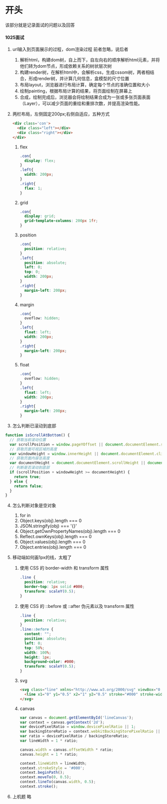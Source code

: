 # 开头

该部分就是记录面试的问题以及回答

#### 1025面试

1. url输入到页面展示的过程，dom渲染过程
    前者忽略，说后者
    1. 解析html，构建dom树，自上而下，自左向右的顺序解析html元素，并将他们转为dom节点，形成依赖关系的树状层次树
    2. 构建render树，在解析html中，会解析css，生成cssom树，两者相结合，形成render树，并计算几何信息，盒模型的尺寸位置
    3. 布局layout，浏览器进行布局计算，确定每个节点的准确位置和大小
    4. 绘制painting，根据布局计算的结果，将页面绘制在屏幕上
    5. 合成，绘制完成后，浏览器会将绘制结果合成为一张或多张页面表面（Layer），可以减少页面的重绘和重排次数，并提高渲染性能。
2. 两栏布局，左侧固定200px;右侧自适应，五种方式

    ```html
    <div class='con'>
      <div class="left"></div>
      <div class="right"></div>
    </div>
    ```

    1. flex

        ```css
        .con{
          display: flex;
        }
        .left{
          width: 200px;
        }
        .right{
          flex: 1;
        }
        ```

    2. grid

        ```css
        .con{
          display: grid;
          grid-template-columns: 200px 1fr;
        }
        ```

    3. position

        ```css
        .con{
          position: relative;
        }
        .left{
          position: absolute;
          left: 0;
          top: 0;
          width: 200px;
        }
        .right{
          margin-left: 200px;
        }
        ```

    4. margin

        ```css
        .con{
          oveflow: hidden;
        }
        .left{
          float: left;
          width: 200px;
        }
        .right{
          margin-left: 200px;
        }

        ```

    5. float

        ```css
        .con{
          oveflow: hidden;
        }
        .left{
          float: left;
          width: 200px;
        }
        .right{
          margin-left: 200px;
        }
        ```

3. 怎么判断已滚动到底部

  ```javascript
  function isScrollAtBottom() {
    // 获取当前滚动位置
    var scrollPosition = window.pageYOffset || document.documentElement.scrollTop || document.body.scrollTop;
    // 获取页面可视区域的高度
    var windowHeight = window.innerHeight || document.documentElement.clientHeight || document.body.clientHeight;
    // 获取页面内容总高度
    var documentHeight = document.documentElement.scrollHeight || document.body.scrollHeight;
    // 判断是否滚动到底部
    if (scrollPosition + windowHeight >= documentHeight) {
      return true;
    } else {
      return false;
    }
  }

  ```

4. 怎么判断对象是空对象

    1. for in
    2. Object.keys(obj).length === 0
    3. JSON.stringify(obj) === '{}'
    4. Object.getOwnPropertyNames(obj).length === 0
    5. Reflect.ownKeys(obj).length === 0
    6. Object.values(obj).length === 0
    7. Object.entries(obj).length === 0

5. 移动端如何画1px的线，太粗了

    1. 使用 CSS 的 border-width 和 transform 属性

          ```css
          .line {
            position: relative;
            border-top: 1px solid #000;
            transform: scaleY(0.5);
          }
          ```

    2. 使用 CSS 的 ::before 或 ::after 伪元素以及 transform 属性

          ```css
          .line {
            position: relative;
          }
          .line::before {
            content: "";
            position: absolute;
            left: 0;
            top: 50%;
            width: 100%;
            height: 1px;
            background-color: #000;
            transform: scaleY(0.5);
          }
          ```

    3. svg

          ```html
          <svg class="line" xmlns="http://www.w3.org/2000/svg" viewBox="0 0 1 1">
            <line x1="0" y1="0.5" x2="1" y2="0.5" stroke="#000" stroke-width="1" />
          </svg>
          ```

    4. canvas

          ```javascript
          var canvas = document.getElementById('lineCanvas');
          var context = canvas.getContext('2d');
          var devicePixelRatio = window.devicePixelRatio || 1;
          var backingStoreRatio = context.webkitBackingStorePixelRatio || 1;
          var ratio = devicePixelRatio / backingStoreRatio;
          var lineWidth = 1 * ratio;

          canvas.width = canvas.offsetWidth * ratio;
          canvas.height = 1 * ratio;

          context.lineWidth = lineWidth;
          context.strokeStyle = '#000';
          context.beginPath();
          context.moveTo(0, 0.5);
          context.lineTo(canvas.width, 0.5);
          context.stroke();
          ```

6. 上机题
  略
